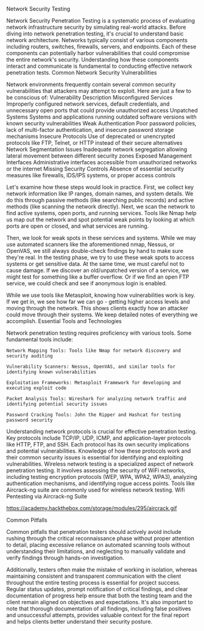 Network Security Testing

Network Security Penetration Testing is a systematic process of evaluating network infrastructure security by simulating real-world attacks. Before diving into network penetration testing, it's crucial to understand basic network architecture. Networks typically consist of various components including routers, switches, firewalls, servers, and endpoints. Each of these components can potentially harbor vulnerabilities that could compromise the entire network's security. Understanding how these components interact and communicate is fundamental to conducting effective network penetration tests.
Common Network Security Vulnerabilities

Network environments frequently contain several common security vulnerabilities that attackers may attempt to exploit. Here are just a few to be conscious of:
Vulnerability 	Description
Misconfigured Services 	Improperly configured network services, default credentials, and unnecessary open ports that could provide unauthorized access
Unpatched Systems 	Systems and applications running outdated software versions with known security vulnerabilities
Weak Authentication 	Poor password policies, lack of multi-factor authentication, and insecure password storage mechanisms
Insecure Protocols 	Use of deprecated or unencrypted protocols like FTP, Telnet, or HTTP instead of their secure alternatives
Network Segmentation Issues 	Inadequate network segregation allowing lateral movement between different security zones
Exposed Management Interfaces 	Administrative interfaces accessible from unauthorized networks or the internet
Missing Security Controls 	Absence of essential security measures like firewalls, IDS/IPS systems, or proper access controls

Let's examine how these steps would look in practice. First, we collect key network information like IP ranges, domain names, and system details. We do this through passive methods (like searching public records) and active methods (like scanning the network directly). Next, we scan the network to find active systems, open ports, and running services. Tools like Nmap help us map out the network and spot potential weak points by looking at which ports are open or closed, and what services are running.

Then, we look for weak spots in these services and systems. While we may use automated scanners like the aforementioned nmap, Nessus, or OpenVAS, we still always double-check findings by hand to make sure they're real. In the testing phase, we try to use these weak spots to access systems or get sensitive data. At the same time, we must careful not to cause damage. If we discover an old/unpatched version of a service, we might test for something like a buffer overflow. Or if we find an open FTP service, we could check and see if anonymous login is enabled.

While we use tools like Metasploit, knowing how vulnerabilities work is key. If we get in, we see how far we can go - getting higher access levels and moving through the network. This shows clients exactly how an attacker could move through their systems. We keep detailed notes of everything we accomplish.
Essential Tools and Technologies

Network penetration testing requires proficiency with various tools. Some fundamental tools include:

    Network Mapping Tools: Tools like Nmap for network discovery and security auditing

    Vulnerability Scanners: Nessus, OpenVAS, and similar tools for identifying known vulnerabilities

    Exploitation Frameworks: Metasploit Framework for developing and executing exploit code

    Packet Analysis Tools: Wireshark for analyzing network traffic and identifying potential security issues

    Password Cracking Tools: John the Ripper and Hashcat for testing password security

Understanding network protocols is crucial for effective penetration testing. Key protocols include TCP/IP, UDP, ICMP, and application-layer protocols like HTTP, FTP, and SSH. Each protocol has its own security implications and potential vulnerabilities. Knowledge of how these protocols work and their common security issues is essential for identifying and exploiting vulnerabilities. Wireless network testing is a specialized aspect of network penetration testing. It involves assessing the security of WiFi networks, including testing encryption protocols (WEP, WPA, WPA2, WPA3), analyzing authentication mechanisms, and identifying rogue access points. Tools like Aircrack-ng suite are commonly used for wireless network testing.
Wifi Pentesting via Aircrack-ng Suite

https://academy.hackthebox.com/storage/modules/295/aircrack.gif

Common Pitfalls

Common pitfalls that penetration testers should actively avoid include rushing through the critical reconnaissance phase without proper attention to detail, placing excessive reliance on automated scanning tools without understanding their limitations, and neglecting to manually validate and verify findings through hands-on investigation.

Additionally, testers often make the mistake of working in isolation, whereas maintaining consistent and transparent communication with the client throughout the entire testing process is essential for project success. Regular status updates, prompt notification of critical findings, and clear documentation of progress help ensure that both the testing team and the client remain aligned on objectives and expectations. It's also important to note that thorough documentation of all findings, including false positives and unsuccessful attempts, provides valuable context for the final report and helps clients better understand their security posture.


